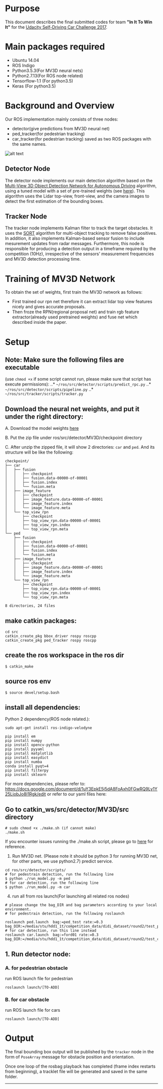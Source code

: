 # Purpose
This document describes the final submitted codes for team **"In It To Win It"** for the [Udacity Self-Driving Car Challenge 2017](https://challenge.udacity.com/).

# Main packages required
* Ubuntu 14.04
* ROS Indigo
* Python3.5.3(For MV3D neural nets)
* Python2.7.13(For ROS node related)
* Tensorflow-1.1 (For python3.5)
* Keras (For python3.5)


# Background and Overview
Our ROS implementation mainly consists of three nodes:
* detector(give predictions from MV3D neural net)
* ped_tracker(for pedestrian tracking)
* car_tracker(for pedestrian tracking)
saved as two ROS packages with the same names.

![alt text](docs/Round2_ROS_Pipeline.png "ROS Nodes Illustration")

## Detector Node
The detector node implements our main detection algorithm based on the [Multi-View 3D Object Detection Network for 
Autonomous Driving](https://arxiv.org/abs/1611.07759) algorithm, using a tuned model with a set of pre-trained 
weights (see [here](./docs/README_MV3D.md)). This algorithm uses the Lidar top-view, front-view, and the camera images
 to detect the 
first 
estimation of the bounding boxes.

## Tracker Node
The tracker node implements Kalman filter to track the target obstacles. It uses the [SORT](https://github.com/mandarup/multi-object-tracking) algorithm for multi-object tracking to remove false positives. In addition, it also implements Kalman-based sensor fusion to include mesurement updates from radar messages. Furthermore, this node is responsible for producing a detection output in a timeframe required by the competition (10Hz), irrespective of the sensors' measurement frequencies and MV3D detection processing time. 

# Training of MV3D Network
To obtain the set of weights, first train the MV3D network as follows:

- First trained our rpn net therefore it can extract lidar top view features nicely and gives accurate proposals.
- Then froze the RPN(regional proposal net) and train rgb feature extractor(already used pretrained weights) and fuse 
net which described inside the paper. 

# Setup

## Note: Make sure the following files are executable 
(use `chmod +x` if some script cannot run, please make sure that
 script has execute permissions):
..* `~/ros/src/detector/scripts/predict_rpc.py`
..* `~/ros/src/detector/scripts/pipeline.py`
..* `~/ros/src/tracker/scripts/tracker.py`


## Download the neural net weights, and put it under the right directory:
A. Download the model weights [here](https://www.dropbox.com/sh/8g64ho1tgpvja58/AABLVoA20vZd7Z2Ab_aemVZ5a?dl=0)

B. Put the zip file under ros/src/detector/MV3D/checkpoint directory

C. After unzip the zipped file, it will show 2 directories: `car` and `ped`. And its structure will be like the 
following: 
```
checkpoint/
├── car
│   ├── fusion
│   │   ├── checkpoint
│   │   ├── fusion.data-00000-of-00001
│   │   ├── fusion.index
│   │   └── fusion.meta
│   ├── image_feature
│   │   ├── checkpoint
│   │   ├── image_feature.data-00000-of-00001
│   │   ├── image_feature.index
│   │   └── image_feature.meta
│   └── top_view_rpn
│       ├── checkpoint
│       ├── top_view_rpn.data-00000-of-00001
│       ├── top_view_rpn.index
│       └── top_view_rpn.meta
└── ped
    ├── fusion
    │   ├── checkpoint
    │   ├── fusion.data-00000-of-00001
    │   ├── fusion.index
    │   └── fusion.meta
    ├── image_feature
    │   ├── checkpoint
    │   ├── image_feature.data-00000-of-00001
    │   ├── image_feature.index
    │   └── image_feature.meta
    └── top_view_rpn
        ├── checkpoint
        ├── top_view_rpn.data-00000-of-00001
        ├── top_view_rpn.index
        └── top_view_rpn.meta

8 directories, 24 files

```

## make catkin packages:
```
cd src
catkin_create_pkg bbox_driver rospy roscpp
catkin_create_pkg ped_tracker rospy roscpp
```

## create the ros workspace in the ros dir
```
$ catkin_make
```
## source ros env
```
$ source devel/setup.bash
```
## install all dependencies:

Python 2 dependency(ROS node related.):

```
sudo apt-get install ros-indigo-velodyne

pip install em
pip install numpy
pip install opencv-python
pip install pyyaml
pip install matplotlib
pip install easydict
pip install numba
conda install pyqt=4
pip install filterpy
pip install sklearn
```

For more dependencies, please refer to: 
https://docs.google.com/document/d/1uY3EpkE5j5dA8FoAxh0FGwRQ9Ly1Y25LjobJo8I1Rgk/edit
or refer to our yaml files here:  

## Go to catkin_ws/src/detector/MV3D/src directory
```
# sudo chmod +x ./make.sh (if cannot make)
./make.sh

```

If you encounter issues running the ./make.sh script, please go to [here](./docs/README_MV3D.md) for reference. 


1. Run MV3D net. (Please note it should be python 3 for running MV3D net, for other parts, we use python2.7) predict 
service.

```
cd ros/src/detector/scripts/
# for pedestrain detection, run the following line
$ python ./run_model.py -m ped
# for car detection, run the following line
$ python ./run_model.py -m car

```

4. run all from ros launch(For launching all related ros nodes)
```
# please change the bag_DIR and bag parameters according to your local environment.
# for pedestrain detection, run the following roslaunch

roslaunch ped.launch  bag:=ped_test rate:=0.3 bag_DIR:=/media/stu/hdd1_1t/competition_data/didi_dataset/round2/test_ped
# for car detection, run this line instead
roslaunch car.launch  bag:=ford01 rate:=0.3 bag_DIR:=/media/stu/hdd1_1t/competition_data/didi_dataset/round2/test_car
```


## 1. Run detector node: 

### A. for pedestrian obstacle
 
run ROS launch file for pedestrian
 
```
roslaunch launch/[TO-ADD]
```

### B. for car obstacle

run ROS launch file for cars
 
```
roslaunch launch/[TO-ADD]
```


# Output
The final bounding box output will be published by the `tracker` node in the form of `PoseArray` message for obstacle position and orientation.

Once one loop of the rosbag playback has completed (frame index restarts from beginning), a tracklet file will be generated and saved in the same folder.

 
---